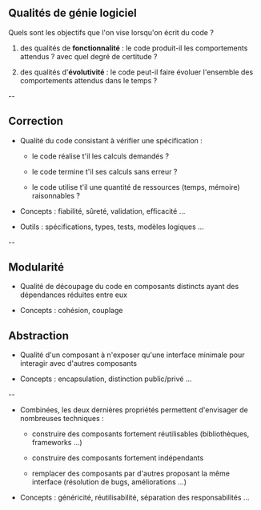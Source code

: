 ## Qualités de génie logiciel

Quels sont les objectifs que l'on vise lorsqu'on écrit du code ?

1. des qualités de **fonctionnalité**&nbsp;: le code produit-il les
   comportements attendus ? avec quel degré de certitude ?

2. des qualités d'**évolutivité**&nbsp;: le code peut-il faire évoluer
   l'ensemble des comportements attendus dans le temps ?

--

## Correction

- Qualité du code consistant à vérifier une spécification :

	* le code réalise t'il les calculs demandés ?

	* le code termine t'il ses calculs sans erreur ?

	* le code utilise t'il une quantité de ressources (temps, mémoire)
      raisonnables ?

- Concepts : fiabilité, sûreté, validation, efficacité &hellip;

- Outils : spécifications, types, tests, modèles logiques &hellip;

--

## Modularité

- Qualité de découpage du code en composants distincts ayant des
  dépendances réduites entre eux

- Concepts : cohésion, couplage

## Abstraction
<!-- .element: style="margin-top: 5%;" -->

- Qualité d'un composant à n'exposer qu'une interface minimale pour
  interagir avec d'autres composants

- Concepts : encapsulation, distinction public/privé
  &hellip;

--

- Combinées, les deux dernières propriétés permettent d'envisager de
  nombreuses techniques&nbsp;:

	* construire des composants fortement réutilisables
   (bibliothèques, frameworks &hellip;)

	* construire des composants fortement indépendants

	* remplacer des composants par d'autres proposant la même
      interface (résolution de bugs, améliorations &hellip;)

- Concepts : généricité, réutilisabilité, séparation des
  responsabilités &hellip;
